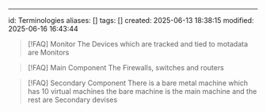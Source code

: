 ---
id: Terminologies
aliases: []
tags: []
created: 2025-06-13 18:38:15
modified: 2025-06-16 16:43:44


> [!FAQ] Monitor
> The Devices which are tracked and tied to motadata are Monitors

> [!FAQ] Main Component
> The Firewalls, switches  and routers

> [!FAQ] Secondary Component
> There is a bare metal machine which has 10 virtual machines 
the bare machine is the main machine and the rest are Secondary devises
